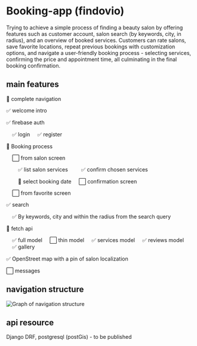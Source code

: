 
# Booking-app (findovio)

Trying to achieve a simple process of finding a beauty salon by offering features such as customer account, salon search (by keywords, city, in radius), and an overview of booked services. Customers can rate salons, save favorite locations, repeat previous bookings with customization options, and navigate a user-friendly booking process - selecting services, confirming the price and appointment time, all culminating in the final booking confirmation.




## main features

🚧 complete navigation

✅ welcome intro

✅ firebase auth

&nbsp;&nbsp;&nbsp;&nbsp;✅ login &nbsp;&nbsp;&nbsp;&nbsp;✅ register

🚧 Booking process

&nbsp;&nbsp;&nbsp;&nbsp;⬜ from salon screen

&nbsp;&nbsp;&nbsp;&nbsp;&nbsp;&nbsp;&nbsp;&nbsp;✅ list salon services
&nbsp;&nbsp;&nbsp;&nbsp;&nbsp;&nbsp;&nbsp;&nbsp;✅ confirm chosen services

&nbsp;&nbsp;&nbsp;&nbsp;&nbsp;&nbsp;&nbsp;&nbsp;🚧 select booking date
&nbsp;&nbsp;&nbsp;&nbsp;⬜ confirmation screen


&nbsp;&nbsp;&nbsp;&nbsp;⬜ from favorite screen

✅ search

&nbsp;&nbsp;&nbsp;&nbsp;✅ By keywords, city and within the radius from the search query

🚧 fetch api

&nbsp;&nbsp;&nbsp;&nbsp;✅ full model &nbsp;&nbsp;&nbsp;&nbsp;⬜ thin model 
&nbsp;&nbsp;&nbsp;&nbsp;✅ services model
&nbsp;&nbsp;&nbsp;&nbsp;✅ reviews model &nbsp;&nbsp;&nbsp;&nbsp;✅ gallery

✅ OpenStreet map with a pin of salon localization

⬜ messages

## navigation structure

![Graph of navigation structure](https://github.com/wardachD/Booking-app/blob/main/readme/app-nav-graph.png)


## api resource 

Django DRF, postgresql (postGis) - to be published
